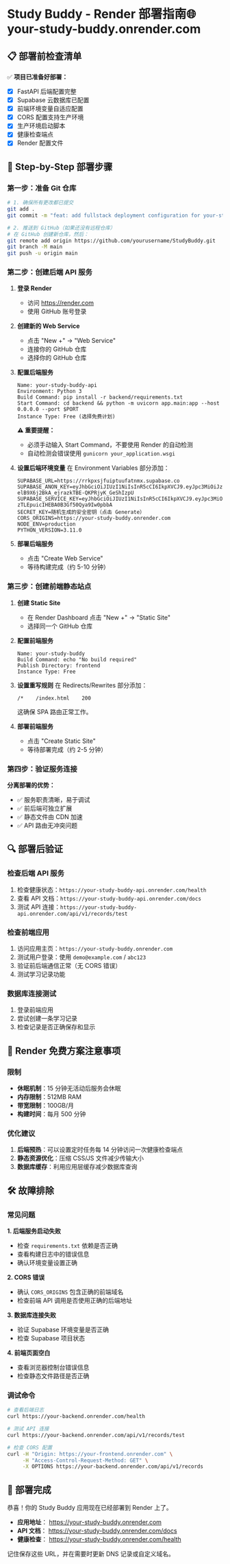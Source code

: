 # Study Buddy - Render 部署指南🌐 your-study-buddy.onrender.com

## 📋 部署前检查清单

✅ **项目已准备好部署：**
- [x] FastAPI 后端配置完整
- [x] Supabase 云数据库已配置
- [x] 前端环境变量自适应配置
- [x] CORS 配置支持生产环境
- [x] 生产环境启动脚本
- [x] 健康检查端点
- [x] Render 配置文件

## 🚀 Step-by-Step 部署步骤

### 第一步：准备 Git 仓库
```bash
# 1. 确保所有更改都已提交
git add .
git commit -m "feat: add fullstack deployment configuration for your-study-buddy.onrender.com"

# 2. 推送到 GitHub（如果还没有远程仓库）
# 在 GitHub 创建新仓库，然后：
git remote add origin https://github.com/yourusername/StudyBuddy.git
git branch -M main
git push -u origin main
```

### 第二步：创建后端 API 服务

1. **登录 Render**
   - 访问 https://render.com
   - 使用 GitHub 账号登录

2. **创建新的 Web Service**
   - 点击 "New +" → "Web Service"
   - 连接你的 GitHub 仓库
   - 选择你的 GitHub 仓库

3. **配置后端服务**
   ```
   Name: your-study-buddy-api
   Environment: Python 3
   Build Command: pip install -r backend/requirements.txt
   Start Command: cd backend && python -m uvicorn app.main:app --host 0.0.0.0 --port $PORT
   Instance Type: Free (选择免费计划)
   ```
   
   **⚠️ 重要提醒：**
   - 必须手动输入 Start Command，不要使用 Render 的自动检测
   - 自动检测会错误使用 `gunicorn your_application.wsgi`

4. **设置后端环境变量**
   在 Environment Variables 部分添加：
   ```
   SUPABASE_URL=https://rrkpxsjfuiptuufatnmx.supabase.co
   SUPABASE_ANON_KEY=eyJhbGciOiJIUzI1NiIsInR5cCI6IkpXVCJ9.eyJpc3MiOiJzdXBhYmFzZSIsInJlZiI6InJya3B4c2pmdWlwdHV1ZmF0bm14Iiwicm9sZSI6ImFub24iLCJpYXQiOjE3NTYwNDUzMjAsImV4cCI6MjA3MTYyMTMyMH0.x5TP-elB9X6j2BkA_ejrazkTBE-QKPRjyK_GeShIzpU
   SUPABASE_SERVICE_KEY=eyJhbGciOiJIUzI1NiIsInR5cCI6IkpXVCJ9.eyJpc3MiOiJzdXBhYmFzZSIsInJlZiI6InJya3B4c2pmdWlwdHV1ZmF0bm14Iiwicm9sZSI6InNlcnZpY2Vfcm9sZSIsImlhdCI6MTc1NjA0NTMyMCwiZXhwIjoyMDcxNjIxMzIwfQ.ysbr7C4Pl8E-zTLEpuicIHEBA0B3Gf50Qya9Iw0pbbA
   SECRET_KEY=随机生成的安全密钥（点击 Generate）
   CORS_ORIGINS=https://your-study-buddy.onrender.com
   NODE_ENV=production
   PYTHON_VERSION=3.11.0
   ```

5. **部署后端服务**
   - 点击 "Create Web Service"
   - 等待构建完成（约 5-10 分钟）

### 第三步：创建前端静态站点

1. **创建 Static Site**
   - 在 Render Dashboard 点击 "New +" → "Static Site"
   - 选择同一个 GitHub 仓库

2. **配置前端服务**
   ```
   Name: your-study-buddy
   Build Command: echo "No build required"
   Publish Directory: frontend
   Instance Type: Free
   ```

3. **设置重写规则**
   在 Redirects/Rewrites 部分添加：
   ```
   /*    /index.html    200
   ```
   这确保 SPA 路由正常工作。

4. **部署前端服务**
   - 点击 "Create Static Site"
   - 等待部署完成（约 2-5 分钟）

### 第四步：验证服务连接

**分离部署的优势：**
- ✅ 服务职责清晰，易于调试
- ✅ 前后端可独立扩展
- ✅ 静态文件由 CDN 加速
- ✅ API 路由无冲突问题

## 🔍 部署后验证

### 检查后端 API 服务
1. 检查健康状态：`https://your-study-buddy-api.onrender.com/health`
2. 查看 API 文档：`https://your-study-buddy-api.onrender.com/docs`
3. 测试 API 连接：`https://your-study-buddy-api.onrender.com/api/v1/records/test`

### 检查前端应用
1. 访问应用主页：`https://your-study-buddy.onrender.com`
2. 测试用户登录：使用 `demo@example.com` / `abc123`
3. 验证前后端通信正常（无 CORS 错误）
4. 测试学习记录功能

### 数据库连接测试
1. 登录前端应用
2. 尝试创建一条学习记录
3. 检查记录是否正确保存和显示

## 📝 Render 免费方案注意事项

### 限制
- **休眠机制**：15 分钟无活动后服务会休眠
- **内存限制**：512MB RAM
- **带宽限制**：100GB/月
- **构建时间**：每月 500 分钟

### 优化建议
1. **后端预热**：可以设置定时任务每 14 分钟访问一次健康检查端点
2. **静态资源优化**：压缩 CSS/JS 文件减少传输大小
3. **数据库缓存**：利用应用层缓存减少数据库查询

## 🛠️ 故障排除

### 常见问题

**1. 后端服务启动失败**
- 检查 `requirements.txt` 依赖是否正确
- 查看构建日志中的错误信息
- 确认环境变量设置正确

**2. CORS 错误**
- 确认 `CORS_ORIGINS` 包含正确的前端域名
- 检查前端 API 调用是否使用正确的后端地址

**3. 数据库连接失败**
- 验证 Supabase 环境变量是否正确
- 检查 Supabase 项目状态

**4. 前端页面空白**
- 查看浏览器控制台错误信息
- 检查静态文件路径是否正确

### 调试命令
```bash
# 查看后端日志
curl https://your-backend.onrender.com/health

# 测试 API 连接
curl https://your-backend.onrender.com/api/v1/records/test

# 检查 CORS 配置
curl -H "Origin: https://your-frontend.onrender.com" \
     -H "Access-Control-Request-Method: GET" \
     -X OPTIONS https://your-backend.onrender.com/api/v1/records
```

## 🎉 部署完成

恭喜！你的 Study Buddy 应用现在已经部署到 Render 上了。

- **应用地址**： https://your-study-buddy.onrender.com
- **API 文档**： https://your-study-buddy.onrender.com/docs
- **健康检查**： https://your-study-buddy.onrender.com/health

记住保存这些 URL，并在需要时更新 DNS 记录或自定义域名。